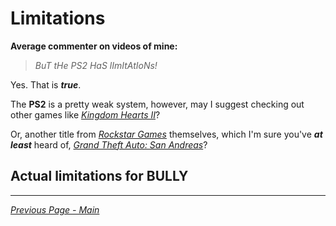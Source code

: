 # Limitations

**Average commenter on videos of mine:**

> _BuT tHe PS2 HaS lImItAtIoNs!_

Yes. That is _**true**_.

The **PS2** is a pretty weak system, however, may I suggest checking out other games like [_Kingdom Hearts II_](https://en.wikipedia.org/wiki/Kingdom_Hearts_II)?

Or, another title from [_Rockstar Games_](https://en.wikipedia.org/wiki/Rockstar_Games) themselves, which I'm sure you've **_at least_** heard of, [_Grand Theft Auto: San Andreas_](https://en.wikipedia.org/wiki/Grand_Theft_Auto:_San_Andreas)?




## Actual limitations for BULLY


------------
[_Previous Page - Main_](https://simonbestia.github.io/Bully-Modding-Reference/)

